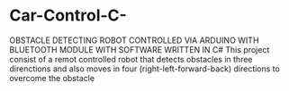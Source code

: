# Car-Control-C-
OBSTACLE DETECTING ROBOT CONTROLLED VIA ARDUINO WITH BLUETOOTH MODULE WITH SOFTWARE WRITTEN IN C#
This project consist of a remot controlled robot that detects obstacles in three direnctions and also moves in four (right-left-forward-back) directions to overcome the obstacle
